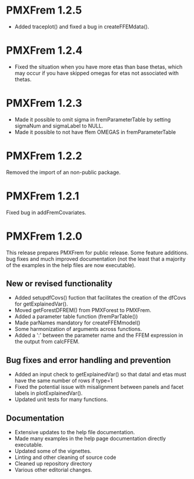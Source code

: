 # PMXFrem 1.2.5

* Added traceplot() and fixed a bug in createFFEMdata().

# PMXFrem 1.2.4

* Fixed the situation when you have more etas than base thetas, which may occur if you have skipped omegas for etas not associated with thetas.

# PMXFrem 1.2.3

* Made it possible to omit sigma in fremParameterTable by setting sigmaNum and sigmaLabel to NULL.
* Made it possible to not have ffem OMEGAS in fremParameterTable

# PMXFrem 1.2.2

Removed the import of an non-public package.

# PMXFrem 1.2.1

Fixed bug in addFremCovariates.

# PMXFrem 1.2.0

This release prepares PMXFrem for public release. Some feature additions. bug
fixes and much improved documentation (not the least that a majority of the
examples in the help files are now executable).

## New or revised functionality
* Added setupdfCovs() fuction that facilitates the creation of the dfCovs for getExplainedVar().
* Moved getForestDFREM() from PMXForest to PMXFrem.
* Added a parameter table function (fremParTable())
* Made parNames mandatory for createFFEMmodel()
* Some harmonization of arguments across functions.
* Added a ':' between the parameter name and the FFEM expression in the output from calcFFEM.

## Bug fixes and error handling and prevention
* Added an input check to getExplainedVar() so that dataI and etas must have the
same number of rows if type=1
* Fixed the potential issue with misalignment between panels and facet labels in 
plotExplainedVar().
* Updated unit tests for many functions.

## Documentation
* Extensive updates to the help file documentation.
* Made many examples in the help page documentation directly executable.
* Updated some of the vignettes.
* Linting and other cleaning of source code
* Cleaned up repository directory
* Various other editorial changes.

